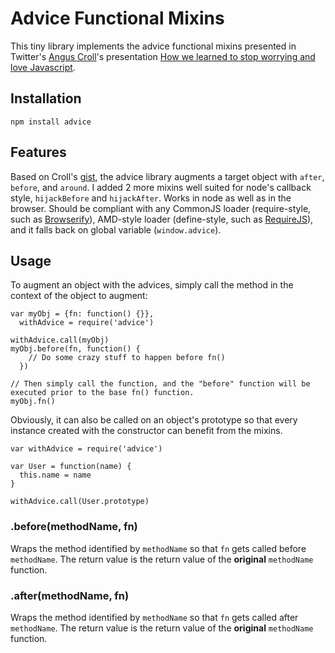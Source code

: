# Advice Functional Mixins

This tiny library implements the advice functional mixins presented in Twitter's [Angus Croll][croll]'s presentation [How we learned to stop worrying and love Javascript][slides].

## Installation

`npm install advice`

## Features

Based on Croll's [gist][], the advice library augments a target object with `after`, `before`, and `around`. I added 2 more mixins well suited for node's callback style, `hijackBefore` and `hijackAfter`. Works in node as well as in the browser. Should be compliant with any CommonJS loader (require-style, such as [Browserify][]), AMD-style loader (define-style, such as [RequireJS][]), and it falls back on global variable (`window.advice`).

## Usage

To augment an object with the advices, simply call the method in the context of the object to augment:

    var myObj = {fn: function() {}},
      withAdvice = require('advice')

    withAdvice.call(myObj)
    myObj.before(fn, function() {
        // Do some crazy stuff to happen before fn()
      })

    // Then simply call the function, and the "before" function will be executed prior to the base fn() function.
    myObj.fn()

Obviously, it can also be called on an object's prototype so that every instance created with the constructor can benefit from the mixins.

    var withAdvice = require('advice')

    var User = function(name) {
      this.name = name
    }

    withAdvice.call(User.prototype)

### .before(methodName, fn)

Wraps the method identified by `methodName` so that `fn` gets called before `methodName`. The return value is the return value of the **original** `methodName` function.

### .after(methodName, fn)

Wraps the method identified by `methodName` so that `fn` gets called after `methodName`. The return value is the return value of the **original** `methodName` function.


[croll]: https://github.com/angus-c/
[slides]: https://speakerdeck.com/u/anguscroll/p/how-we-learned-to-stop-worrying-and-love-javascript
[gist]: https://gist.github.com/2864853
[browserify]: https://github.com/substack/node-browserify
[requirejs]: http://requirejs.org/
